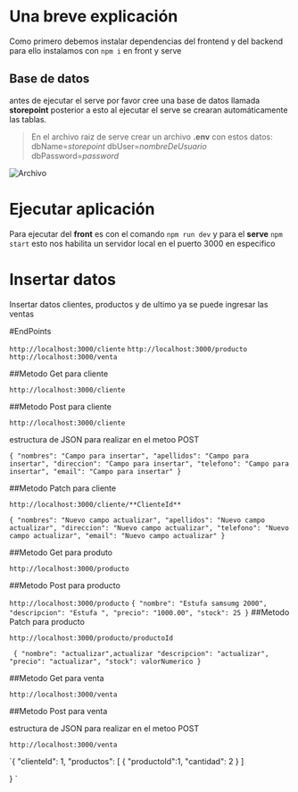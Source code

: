 # Una breve explicación

Como primero debemos instalar dependencias del frontend y del backend para ello instalamos con 
`npm i` en front y serve 

## Base de datos

antes de ejecutar el serve por favor cree una base de datos llamada **storepoint** posterior a esto al ejecutar el serve se crearan automáticamente las tablas.



> En el archivo raiz de serve crear un archivo **.env** con estos datos: 
> dbName=*storepoint*
> dbUser=*nombreDeUsuario*
> dbPassword=*password*

<image
  src="./capts/Captura1.PNG"
  alt="Archivo"
  caption=".env">

 
# Ejecutar aplicación

Para ejecutar del **front** es con el comando `npm run dev` y para el **serve** `npm start` esto nos habilita un servidor local en el puerto 3000 en especifico 

# Insertar datos 

Insertar datos clientes, productos y de ultimo ya se puede ingresar las ventas


#EndPoints

`http://localhost:3000/cliente`
`http://localhost:3000/producto`
`http://localhost:3000/venta`

##Metodo Get para cliente

`http://localhost:3000/cliente`

##Metodo Post para cliente

`http://localhost:3000/cliente`

estructura de JSON para realizar en el metoo POST

`{
    "nombres": "Campo para insertar",
    "apellidos": "Campo para insertar",
    "direccion": "Campo para insertar",
    "telefono": "Campo para insertar",
    "email": "Campo para insertar"
}`

##Metodo Patch para cliente

`http://localhost:3000/cliente/**ClienteId**`

`{
    "nombres": "Nuevo campo actualizar",
    "apellidos": "Nuevo campo actualizar",
    "direccion": "Nuevo campo actualizar",
    "telefono": "Nuevo campo actualizar",
    "email": "Nuevo campo actualizar"
}`

##Metodo Get para produto

`http://localhost:3000/producto`

##Metodo Post para producto

`http://localhost:3000/producto`
`
{
    "nombre": "Estufa samsumg 2000",
    "descripcion": "Estufa ",
    "precio": "1000.00",
    "stock": 25
}
`
##Metodo Patch para producto

`http://localhost:3000/producto/productoId`

`
{
    "nombre": "actualizar",actualizar
    "descripcion": "actualizar",
    "precio": "actualizar",
    "stock": valorNumerico
}`

##Metodo Get para venta

`http://localhost:3000/venta`

##Metodo Post para venta

estructura de JSON para realizar en el metoo POST

`http://localhost:3000/venta`

`{
    "clienteId": 1,
    "productos": [
        {
            "productoId":1,
            "cantidad": 2
        }
    ]
    
}
`
